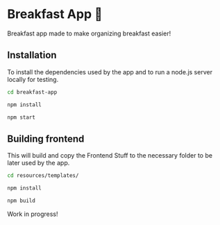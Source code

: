 # Breakfast App :bread:
Breakfast app made to make organizing breakfast easier!

## Installation 
   
   To install the dependencies used by the app and to run a node.js server locally for testing.
   
   ```bash
   cd breakfast-app
   
   npm install
   
   npm start
   ```
   
## Building frontend   

   This will build and copy the Frontend Stuff to the necessary folder to be later used by the app.

   ```bash
   cd resources/templates/
   
   npm install
   
   npm build
   ```

Work in progress!

